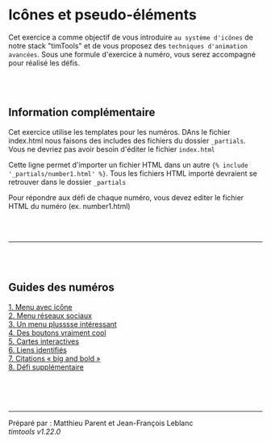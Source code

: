 # Icônes et pseudo-éléments

Cet exercice a comme objectif de vous introduire `au système d'icônes` de notre stack "timTools" et de vous proposez des `techniques d'animation avancées`. Sous une formule d'exercice à numéro, vous serez accompagné pour réalisé les défis.

<br><br>

## Information complémentaire

Cet exercice utilise les templates pour les numéros. DAns le fichier index.html nous faisons des includes des fichiers du dossier `_partials`. Vous ne devriez pas avoir besoin d'éditer le fichier `index.html`

Cette ligne permet d'importer un fichier HTML dans un autre `{% include '_partials/number1.html' %}`. Tous les fichiers HTML importé devraient se retrouver dans le dossier `_partials`

Pour répondre aux défi de chaque numéro, vous devez editer le fichier HTML du numéro (ex. number1.html)

<br><br><hr><br><br>

## Guides des numéros

[1. Menu avec icône](_readme/etape1.md)  
[2. Menu réseaux sociaux](_readme/etape2.md)  
[3. Un menu plusssse intéressant](_readme/etape3.md)  
[4. Des boutons vraiment cool](_readme/etape4.md)  
[5. Cartes interactives](_readme/etape5.md)  
[6. Liens identifiés](_readme/etape6.md)  
[7. Citations « big and bold »](_readme/etape7.md)  
[8. Défi supplémentaire](_readme/etape8.md)

<br><br><br><hr>
Préparé par : Matthieu Parent et Jean-François Leblanc  
_timtools v1.22.0_
